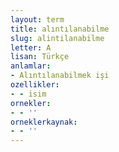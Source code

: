 ```yaml
---
layout: term
title: alıntılanabilme
slug: alintilanabilme
letter: A
lisan: Türkçe
anlamlar:
- Alıntılanabilmek işi
ozellikler:
- - isim
ornekler:
- - ''
orneklerkaynak:
- - ''
---
```


